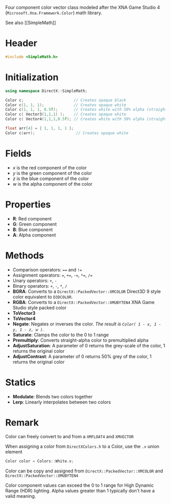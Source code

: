 Four component color vector class modeled after the XNA Game Studio 4 (``Microsoft.Xna.Framework.Color``) math library.

See also [[SimpleMath]]

# Header
```cpp
#include <SimpleMath.h>
```

# Initialization

```cpp
using namespace DirectX::SimpleMath;

Color c;                      // Creates opaque black
Color c(1, 1, 1);             // Creates opaque white
Color c(1, 1, 1, 0.5f);       // Creates white with 50% alpha (straight-alpha)
Color c( Vector3(1,1,1) );    // Creates opaque white
Color c( Vector4(1,1,1,0.5f); // Creates white with 50% alpha (straight-alpha)

float arr[4] = { 1, 1, 1, 1 };
Color c(arr);                  // Creates opaque white
```

# Fields
* *x* is the red component of the color
* *y* is the green component of the color
* *z* is the blue component of the color
* *w* is the alpha component of the color

# Properties
* **R**: Red component
* **G**: Green component
* **B**: Blue component
* **A**: Alpha component

# Methods
* Comparison operators: ``==`` and ``!=``
* Assignment operators: ``=``, ``+=``, ``-=``, ``*=``, ``/=``
* Unary operators: ``+``, ``-``
* Binary operators: ``+``, ``-``, ``*``, ``/``
* **BGRA**: Converts to a ``DirectX::PackedVector::XMCOLOR`` Direct3D 9 style color equivalent to ``D3DCOLOR``.
* **RGBA**: Converts to a ``DirectX::PackedVector::XMUBYTEN4`` XNA Game Studio style packed color
* **ToVector3**
* **ToVector4**
* **Negate**: Negates or inverses the color. _The result is ``Color( 1 - x, 1 - y, 1 - z, w )``._
* **Saturate**: Clamps the color to the 0 to 1 range
* **Premultiply**: Converts straight-alpha color to premultiplied alpha
* **AdjustSaturation**: A parameter of 0 returns the grey-scale of the color, 1 returns the original color
* **AdjustContrast**: A parameter of 0 returns 50% grey of the color, 1 returns the original color

# Statics
* **Modulate**: Blends two colors together
* **Lerp**: Linearly interpolates between two colors

# Remark
Color can freely convert to and from a ``XMFLOAT4`` and ``XMVECTOR``

When assigning a color from ``DirectXColors.h`` to a Color, use the ``.v`` union element

```cpp
Color color = Colors::White.v;
```

Color can be copy and assigned from ``DirectX::PackedVector::XMCOLOR`` and ``DirectX::PackedVector::XMUBYTEN4``

Color component values can exceed the 0 to 1 range for High Dynamic Range (HDR) lighting. Alpha values greater than 1 typically don't have a valid meaning.
